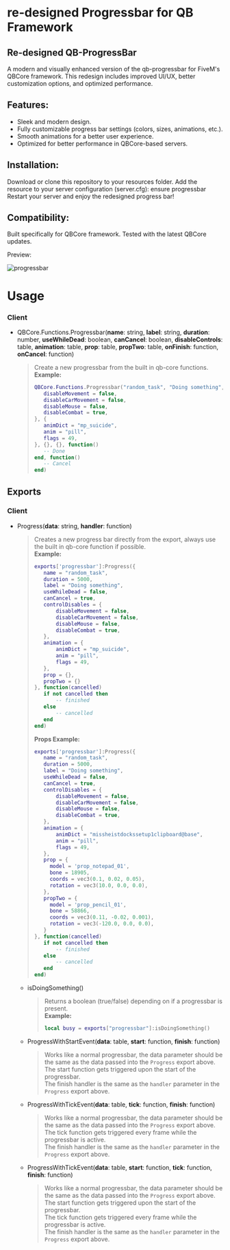 # re-designed Progressbar for QB Framework
## Re-designed QB-ProgressBar
A modern and visually enhanced version of the qb-progressbar for FiveM's QBCore framework. This redesign includes improved UI/UX, better customization options, and optimized performance.

## Features:
- Sleek and modern design.
- Fully customizable progress bar settings (colors, sizes, animations, etc.).
- Smooth animations for a better user experience.
- Optimized for better performance in QBCore-based servers.
## Installation:
Download or clone this repository to your resources folder.
Add the resource to your server configuration (server.cfg):
ensure progressbar
Restart your server and enjoy the redesigned progress bar!
## Compatibility:
Built specifically for QBCore framework.
Tested with the latest QBCore updates.

Preview:



![progressbar](https://github.com/user-attachments/assets/d2d5c226-3265-473e-80b4-36edcf1a9945)







# Usage

### Client

- QBCore.Functions.Progressbar(**name**: string, **label**: string, **duration**: number, **useWhileDead**: boolean, **canCancel**: boolean, **disableControls**: table, **animation**: table, **prop**: table, **propTwo**: table, **onFinish**: function, **onCancel**: function)
  > Create a new progressbar from the built in qb-core functions.<br>
  > **Example:**
  > ```lua
  >QBCore.Functions.Progressbar("random_task", "Doing something", 5000, false, true, {
  >    disableMovement = false,
  >    disableCarMovement = false,
  >    disableMouse = false,
  >    disableCombat = true,
  >}, {
  >    animDict = "mp_suicide",
  >    anim = "pill",
  >    flags = 49,
  >}, {}, {}, function()
  >    -- Done
  >end, function()
  >    -- Cancel
  >end)
  > ```

## Exports

### Client

- Progress(**data**: string, **handler**: function)
  > Creates a new progress bar directly from the export, always use the built in qb-core function if possible.<br>
  > **Example:**
  > ```lua
  >exports['progressbar']:Progress({
  >    name = "random_task",
  >    duration = 5000,
  >    label = "Doing something",
  >    useWhileDead = false,
  >    canCancel = true,
  >    controlDisables = {
  >        disableMovement = false,
  >        disableCarMovement = false,
  >        disableMouse = false,
  >        disableCombat = true,
  >    },
  >    animation = {
  >        animDict = "mp_suicide",
  >        anim = "pill",
  >        flags = 49,
  >    },
  >    prop = {},
  >    propTwo = {}
  >}, function(cancelled)
  >    if not cancelled then
  >        -- finished
  >    else
  >        -- cancelled
  >    end
  >end)
  > ```
  > **Props Example:**
  > ```lua
  >exports['progressbar']:Progress({
  >    name = "random_task",
  >    duration = 5000,
  >    label = "Doing something",
  >    useWhileDead = false,
  >    canCancel = true,
  >    controlDisables = {
  >        disableMovement = false,
  >        disableCarMovement = false,
  >        disableMouse = false,
  >        disableCombat = true,
  >    },
  >    animation = {
  >        animDict = "missheistdockssetup1clipboard@base",
  >        anim = "pill",
  >        flags = 49,
  >    },
  >    prop = {
  >      model = 'prop_notepad_01',
  >      bone = 18905,
  >      coords = vec3(0.1, 0.02, 0.05),
  >      rotation = vec3(10.0, 0.0, 0.0),
  >    },
  >    propTwo = {
  >      model = 'prop_pencil_01',
  >      bone = 58866,
  >      coords = vec3(0.11, -0.02, 0.001),
  >      rotation = vec3(-120.0, 0.0, 0.0),
  >    }
  >}, function(cancelled)
  >    if not cancelled then
  >        -- finished
  >    else
  >        -- cancelled
  >    end
  >end)
  > ```

  - isDoingSomething()
    > Returns a boolean (true/false) depending on if a progressbar is present.<br>
    > **Example:**
    > ```lua
    > local busy = exports["progressbar"]:isDoingSomething()
    > ```

  - ProgressWithStartEvent(**data**: table, **start**: function, **finish**: function)
    > Works like a normal progressbar, the data parameter should be the same as the data passed into the `Progress` export above.<br>
    > The start function gets triggered upon the start of the progressbar.<br>
    > The finish handler is the same as the `handler` parameter in the `Progress` export above.

  - ProgressWithTickEvent(**data**: table, **tick**: function, **finish**: function)
    > Works like a normal progressbar, the data parameter should be the same as the data passed into the `Progress` export above.<br>
    > The tick function gets triggered every frame while the progressbar is active.<br>
    > The finish handler is the same as the `handler` parameter in the `Progress` export above.

  - ProgressWithTickEvent(**data**: table, **start**: function, **tick**: function, **finish**: function)
    > Works like a normal progressbar, the data parameter should be the same as the data passed into the `Progress` export above.<br>
    > The start function gets triggered upon the start of the progressbar.<br>
    > The tick function gets triggered every frame while the progressbar is active.<br>
    > The finish handler is the same as the `handler` parameter in the `Progress` export above.
